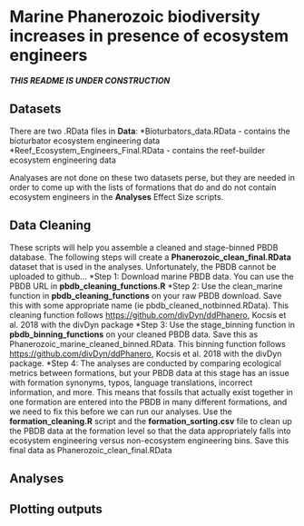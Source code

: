 # Marine Phanerozoic biodiversity increases in presence of ecosystem engineers

<i><b> THIS README IS UNDER CONSTRUCTION </i></b>

## Datasets
There are two .RData files in <b>Data</b>:
*Bioturbators_data.RData - contains the bioturbator ecosystem engineering data
*Reef_Ecosystem_Engineers_Final.RData - contains the reef-builder ecosystem engineering data

Analyases are not done on these two datasets perse, but they are needed in order to come up with the lists of formations that do and do not contain ecosystem engineers in the <b>Analyses</b> Effect Size scripts.

## Data Cleaning 
These scripts will help you assemble a cleaned and stage-binned PBDB database. The following steps will create a <b>Phanerozoic_clean_final.RData</b> dataset that is used in the analyses. Unfortunately, the PBDB cannot be uploaded to github... 
*Step 1: Download marine PBDB data. You can use the PBDB URL in <b>pbdb_cleaning_functions.R</b>
*Step 2: Use the clean_marine function in <b>pbdb_cleaning_functions</b> on your raw PBDB download. Save this with some appropriate name (ie pbdb_cleaned_notbinned.RData). This cleaning function follows https://github.com/divDyn/ddPhanero, Kocsis et al. 2018 with the divDyn package
*Step 3: Use the stage_binning function in <b>pbdb_binning_functions</b> on your cleaned PBDB data. Save this as Phanerozoic_marine_cleaned_binned.RData. This binning function follows https://github.com/divDyn/ddPhanero, Kocsis et al. 2018 with the divDyn package. 
*Step 4: The analyses are conducted by comparing ecological metrics between formations, but your PBDB data at this stage has an issue with formation synonyms, typos, language translations, incorrect information, and more. This means that fossils that actually exist together in one formation are entered into the PBDB in many different formations, and we need to fix this before we can run our analyses. Use the <b>formation_cleaning.R</b> script and the <b>formation_sorting.csv</b> file to clean up the PBDB data at the formation level so that the data appropriately falls into ecosystem engineering versus non-ecosystem engineering bins. Save this final data as Phanerozoic_clean_final.RData


## Analyses

## Plotting outputs 
